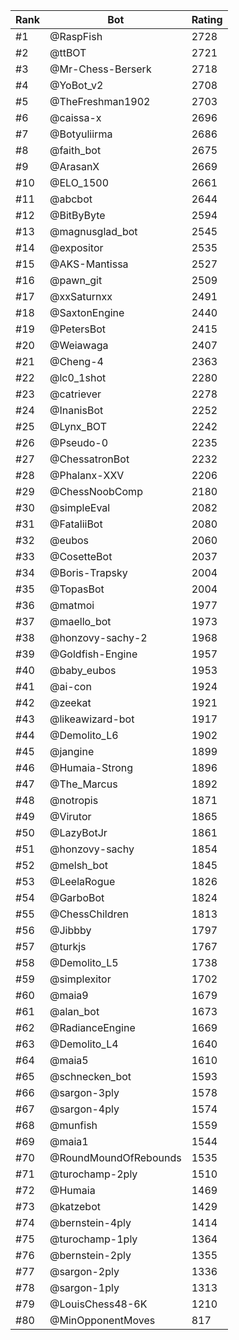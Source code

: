 Rank|Bot|Rating
---|---|---
#1|@RaspFish|2728
#2|@ttBOT|2721
#3|@Mr-Chess-Berserk|2718
#4|@YoBot_v2|2708
#5|@TheFreshman1902|2703
#6|@caissa-x|2696
#7|@Botyuliirma|2686
#8|@faith_bot|2675
#9|@ArasanX|2669
#10|@ELO_1500|2661
#11|@abcbot|2644
#12|@BitByByte|2594
#13|@magnusglad_bot|2545
#14|@expositor|2535
#15|@AKS-Mantissa|2527
#16|@pawn_git|2509
#17|@xxSaturnxx|2491
#18|@SaxtonEngine|2440
#19|@PetersBot|2415
#20|@Weiawaga|2407
#21|@Cheng-4|2363
#22|@lc0_1shot|2280
#23|@catriever|2278
#24|@InanisBot|2252
#25|@Lynx_BOT|2242
#26|@Pseudo-0|2235
#27|@ChessatronBot|2232
#28|@Phalanx-XXV|2206
#29|@ChessNoobComp|2180
#30|@simpleEval|2082
#31|@FataliiBot|2080
#32|@eubos|2060
#33|@CosetteBot|2037
#34|@Boris-Trapsky|2004
#35|@TopasBot|2004
#36|@matmoi|1977
#37|@maello_bot|1973
#38|@honzovy-sachy-2|1968
#39|@Goldfish-Engine|1957
#40|@baby_eubos|1953
#41|@ai-con|1924
#42|@zeekat|1921
#43|@likeawizard-bot|1917
#44|@Demolito_L6|1902
#45|@jangine|1899
#46|@Humaia-Strong|1896
#47|@The_Marcus|1892
#48|@notropis|1871
#49|@Virutor|1865
#50|@LazyBotJr|1861
#51|@honzovy-sachy|1854
#52|@melsh_bot|1845
#53|@LeelaRogue|1826
#54|@GarboBot|1824
#55|@ChessChildren|1813
#56|@Jibbby|1797
#57|@turkjs|1767
#58|@Demolito_L5|1738
#59|@simplexitor|1702
#60|@maia9|1679
#61|@alan_bot|1673
#62|@RadianceEngine|1669
#63|@Demolito_L4|1640
#64|@maia5|1610
#65|@schnecken_bot|1593
#66|@sargon-3ply|1578
#67|@sargon-4ply|1574
#68|@munfish|1559
#69|@maia1|1544
#70|@RoundMoundOfRebounds|1535
#71|@turochamp-2ply|1510
#72|@Humaia|1469
#73|@katzebot|1429
#74|@bernstein-4ply|1414
#75|@turochamp-1ply|1364
#76|@bernstein-2ply|1355
#77|@sargon-2ply|1336
#78|@sargon-1ply|1313
#79|@LouisChess48-6K|1210
#80|@MinOpponentMoves|817
